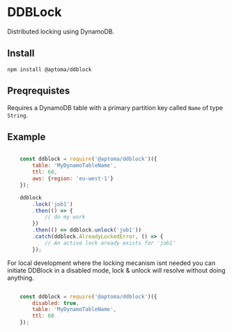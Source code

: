 # DDBLock

Distributed locking using DynamoDB.


## Install

	npm install @aptoma/ddblock

## Preqrequistes

Requires a DynamoDB table with a primary partition key called `Name` of type `String`.

## Example

```javascript

	const ddblock = require('@aptoma/ddblock')({
		table: 'MyDynamoTableName',
		ttl: 60,
		aws: {region: 'eu-west-1'}
	});

	ddblock
		.lock('job1')
		.then(() => {
			// do my work
		})
		.then(() => ddblock.unlock('job1'))
		.catch(ddblock.AlreadyLockedError, () => {
			// An active lock aready exists for 'job1'
		});

```

For local development where the locking mecanism isnt needed you can initiate DDBlock in a disabled mode, lock & unlock will resolve without doing anything.

```javascript

	const ddblock = require('@aptoma/ddblock')({
		disabled: true,
		table: 'MyDynamoTableName',
		ttl: 60
	});

```
